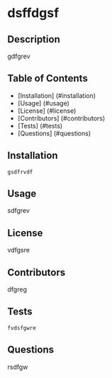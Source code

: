 # dsffdgsf
## Description
 gdfgrev

## Table of Contents
 * [Installation] (#installation)
 * [Usage] (#usage)
 * [License] (#license)
 * [Contributors] (#contributors)
 * [Tests] (#tests)
 * [Questions] (#questions)

## Installation
```gsdfrvdf```

## Usage
 sdfgrev 

## License
 vdfgsre

## Contributors
 dfgreg

## Tests
```fvdsfgwre```

## Questions
 rsdfgw

